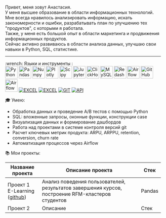 Привет, меня зовут Анастасия.<br>
У меня высшее образование в области информационных технологий. Мне всегда нравилось анализировать информацию, искать закономерности и ошибки, разрабатывать план по улучшению тех "продуктов", с которыми я работала.<br>
Также, у меня есть большой опыт в области маркетинга и продвижения информационных продуктов.<br>
Сейчас активно развиваюсь в области анализа данных, улучшаю свои навыки в Python, SQL, статистике.

<hr>
:wrench: Языки и инструменты :
<div dir="auto">
  <a target="_blank" rel="noopener noreferrer nofollow" href="https://camo.githubusercontent.com/28b1c53c653f8e5fc61381621de2804096f40d4fa347cfd460e05ce2d27fb4e7/68747470733a2f2f696d672e736869656c64732e696f2f62616467652f707974686f6e2d77686974653f6c6f676f3d707974686f6e267374796c653d666f722d7468652d6261646765"><img src="https://camo.githubusercontent.com/28b1c53c653f8e5fc61381621de2804096f40d4fa347cfd460e05ce2d27fb4e7/68747470733a2f2f696d672e736869656c64732e696f2f62616467652f707974686f6e2d77686974653f6c6f676f3d707974686f6e267374796c653d666f722d7468652d6261646765" title="Python" alt="Python" height="40" data-canonical-src="https://img.shields.io/badge/python-white?logo=python&amp;style=for-the-badge" style="max-width: 100%;"></a> 
  <a target="_blank" rel="noopener noreferrer nofollow" href="https://camo.githubusercontent.com/da027079ccf94fa4b4944c31991d83a6d205d17b78b35f5df74b73de6a2332fe/68747470733a2f2f696d672e736869656c64732e696f2f62616467652f70616e6461732d77686974653f6c6f676f3d70616e646173266c6f676f436f6c6f723d626c7565267374796c653d666f722d7468652d6261646765"><img src="https://camo.githubusercontent.com/da027079ccf94fa4b4944c31991d83a6d205d17b78b35f5df74b73de6a2332fe/68747470733a2f2f696d672e736869656c64732e696f2f62616467652f70616e6461732d77686974653f6c6f676f3d70616e646173266c6f676f436f6c6f723d626c7565267374796c653d666f722d7468652d6261646765" title="Pandas" alt="Pandas" height="40" data-canonical-src="https://img.shields.io/badge/pandas-white?logo=pandas&amp;logoColor=blue&amp;style=for-the-badge" style="max-width: 100%;"></a> 
  <a target="_blank" rel="noopener noreferrer nofollow" href="https://camo.githubusercontent.com/20a27700804acdabda6c74063b7b61a37ccb0af10fc412fd229c006ff397478d/68747470733a2f2f696d672e736869656c64732e696f2f62616467652f6e756d70792d77686974653f6c6f676f3d6e756d7079266c6f676f436f6c6f723d626c7565267374796c653d666f722d7468652d6261646765"><img src="https://camo.githubusercontent.com/20a27700804acdabda6c74063b7b61a37ccb0af10fc412fd229c006ff397478d/68747470733a2f2f696d672e736869656c64732e696f2f62616467652f6e756d70792d77686974653f6c6f676f3d6e756d7079266c6f676f436f6c6f723d626c7565267374796c653d666f722d7468652d6261646765" title="Numpy" alt="Numpy" height="40" data-canonical-src="https://img.shields.io/badge/numpy-white?logo=numpy&amp;logoColor=blue&amp;style=for-the-badge" style="max-width: 100%;"></a> 
  <a target="_blank" rel="noopener noreferrer nofollow" href="https://camo.githubusercontent.com/a76a48a328b89ebc4db82a502ab657c38a0c07313f12dd0ab08baec4604e227a/68747470733a2f2f696d672e736869656c64732e696f2f62616467652f706c6f746c792d77686974653f6c6f676f3d706c6f746c79266c6f676f436f6c6f723d626c7565267374796c653d666f722d7468652d6261646765"><img src="https://camo.githubusercontent.com/a76a48a328b89ebc4db82a502ab657c38a0c07313f12dd0ab08baec4604e227a/68747470733a2f2f696d672e736869656c64732e696f2f62616467652f706c6f746c792d77686974653f6c6f676f3d706c6f746c79266c6f676f436f6c6f723d626c7565267374796c653d666f722d7468652d6261646765" title="Plotly" alt="Plotly" height="40" data-canonical-src="https://img.shields.io/badge/plotly-white?logo=plotly&amp;logoColor=blue&amp;style=for-the-badge" style="max-width: 100%;"></a> 
  <a target="_blank" rel="noopener noreferrer nofollow" href="https://camo.githubusercontent.com/ad6a54478a9d2369b77709df1c38e622ebea987e709e868719494f7e1776a9ed/68747470733a2f2f696d672e736869656c64732e696f2f62616467652f53636970792d77686974653f6c6f676f3d5363697079266c6f676f436f6c6f723d626c61636b267374796c653d666f722d7468652d6261646765"><img src="https://camo.githubusercontent.com/ad6a54478a9d2369b77709df1c38e622ebea987e709e868719494f7e1776a9ed/68747470733a2f2f696d672e736869656c64732e696f2f62616467652f53636970792d77686974653f6c6f676f3d5363697079266c6f676f436f6c6f723d626c61636b267374796c653d666f722d7468652d6261646765" title="Scipy" alt="Scipy" height="40" data-canonical-src="https://img.shields.io/badge/Scipy-white?logo=Scipy&amp;logoColor=black&amp;style=for-the-badge" style="max-width: 100%;"></a> 
  <a target="_blank" rel="noopener noreferrer nofollow" href="https://camo.githubusercontent.com/1a82ab2d783fdc9c1173f8ba75bb0da0f3af5370522707dd91a566c124dca02d/68747470733a2f2f696d672e736869656c64732e696f2f62616467652f4a7570797465725f6e6f7465626f6f6b2d77686974653f6c6f676f3d4a757079746572267374796c653d666f722d7468652d6261646765"><img src="https://camo.githubusercontent.com/1a82ab2d783fdc9c1173f8ba75bb0da0f3af5370522707dd91a566c124dca02d/68747470733a2f2f696d672e736869656c64732e696f2f62616467652f4a7570797465725f6e6f7465626f6f6b2d77686974653f6c6f676f3d4a757079746572267374796c653d666f722d7468652d6261646765" title="Jupyter" alt="Jupyter" height="40" data-canonical-src="https://img.shields.io/badge/Jupyter_notebook-white?logo=Jupyter&amp;style=for-the-badge" style="max-width: 100%;"></a> 
  <a target="_blank" rel="noopener noreferrer nofollow" href="https://camo.githubusercontent.com/4525fc63d333e1f41b6c5949d383538c77bb3f14ebf50e0a35b86c2ca1c5fe5b/68747470733a2f2f696d672e736869656c64732e696f2f62616467652f436c69636b686f7573652d77686974653f6c6f676f3d436c69636b686f757365267374796c653d666f722d7468652d6261646765"><img src="https://camo.githubusercontent.com/4525fc63d333e1f41b6c5949d383538c77bb3f14ebf50e0a35b86c2ca1c5fe5b/68747470733a2f2f696d672e736869656c64732e696f2f62616467652f436c69636b686f7573652d77686974653f6c6f676f3d436c69636b686f757365267374796c653d666f722d7468652d6261646765" title="ClickHouse" alt="ClickHouse" height="40" data-canonical-src="https://img.shields.io/badge/Clickhouse-white?logo=Clickhouse&amp;style=for-the-badge" style="max-width: 100%;"></a> 
  <a target="_blank" rel="noopener noreferrer nofollow" href="https://camo.githubusercontent.com/65c72ae39da2e2008a595e4962b71b480fb58edfb62763e94db5a9330abfdcc9/68747470733a2f2f696d672e736869656c64732e696f2f62616467652f6d7953514c2d77686974653f6c6f676f3d6d7953514c2673267374796c653d666f722d7468652d6261646765"><img src="https://camo.githubusercontent.com/65c72ae39da2e2008a595e4962b71b480fb58edfb62763e94db5a9330abfdcc9/68747470733a2f2f696d672e736869656c64732e696f2f62616467652f6d7953514c2d77686974653f6c6f676f3d6d7953514c2673267374796c653d666f722d7468652d6261646765" title="MySQL" alt="MySQL" height="40" data-canonical-src="https://img.shields.io/badge/mySQL-white?logo=mySQL&amp;s&amp;style=for-the-badge" style="max-width: 100%;"></a>
  <a target="_blank" rel="noopener noreferrer nofollow" href="https://camo.githubusercontent.com/fe48744b8c25f444eca41482863aa61bb317b67632bf10e6113ce31decfc3010/68747470733a2f2f696d672e736869656c64732e696f2f62616467652f7265646173682d77686974653f6c6f676f3d726564617368266c6f676f436f6c6f723d626c61636b267374796c653d666f722d7468652d6261646765"><img src="https://camo.githubusercontent.com/fe48744b8c25f444eca41482863aa61bb317b67632bf10e6113ce31decfc3010/68747470733a2f2f696d672e736869656c64732e696f2f62616467652f7265646173682d77686974653f6c6f676f3d726564617368266c6f676f436f6c6f723d626c61636b267374796c653d666f722d7468652d6261646765" title="Redash" alt="Redash" height="40" data-canonical-src="https://img.shields.io/badge/redash-white?logo=redash&amp;logoColor=black&amp;style=for-the-badge" style="max-width: 100%;"></a> 
  <a target="_blank" rel="noopener noreferrer nofollow" href="https://camo.githubusercontent.com/704de73d12af61a60bd66618a3729fab4f754f892a06ed3a8f9cc93835f176c3/68747470733a2f2f696d672e736869656c64732e696f2f62616467652f5461626c6561752d77686974653f6c6f676f3d5461626c6561752673266c6f676f436f6c6f723d79656c6c6f77267374796c653d666f722d7468652d6261646765"><img src="https://camo.githubusercontent.com/704de73d12af61a60bd66618a3729fab4f754f892a06ed3a8f9cc93835f176c3/68747470733a2f2f696d672e736869656c64732e696f2f62616467652f5461626c6561752d77686974653f6c6f676f3d5461626c6561752673266c6f676f436f6c6f723d79656c6c6f77267374796c653d666f722d7468652d6261646765" title="Airflow" alt="Airflow" height="40" data-canonical-src="https://img.shields.io/badge/Tableau-white?logo=Tableau&amp;s&amp;logoColor=yellow&amp;style=for-the-badge" style="max-width: 100%;"></a> 
  <a target="_blank" rel="noopener noreferrer nofollow" href="https://camo.githubusercontent.com/a8bc9fb6122786a98557ed47f202ae51634261b54b64032c7f623cbefdcd889c/68747470733a2f2f696d672e736869656c64732e696f2f62616467652f6769746875622d77686974653f6c6f676f3d676974687562266c6f676f436f6c6f723d626c61636b267374796c653d666f722d7468652d6261646765"><img src="https://camo.githubusercontent.com/a8bc9fb6122786a98557ed47f202ae51634261b54b64032c7f623cbefdcd889c/68747470733a2f2f696d672e736869656c64732e696f2f62616467652f6769746875622d77686974653f6c6f676f3d676974687562266c6f676f436f6c6f723d626c61636b267374796c653d666f722d7468652d6261646765" title="GitHub" alt="GitHub" height="40" data-canonical-src="https://img.shields.io/badge/github-white?logo=github&amp;logoColor=black&amp;style=for-the-badge" style="max-width: 100%;"></a> 
  <a target="_blank" rel="noopener noreferrer nofollow" href="https://camo.githubusercontent.com/a5e9296e66bc941d9d1ad1362cdf3d89919e489f7cf3cc5c23215aa3bed43686/68747470733a2f2f696d672e736869656c64732e696f2f62616467652f416972666c6f772d77686974653f6c6f676f3d416972666c6f77267374796c653d666f722d7468652d6261646765"><img src="https://camo.githubusercontent.com/a5e9296e66bc941d9d1ad1362cdf3d89919e489f7cf3cc5c23215aa3bed43686/68747470733a2f2f696d672e736869656c64732e696f2f62616467652f416972666c6f772d77686974653f6c6f676f3d416972666c6f77267374796c653d666f722d7468652d6261646765" title="Airflow" alt="Airflow" height="40" data-canonical-src="https://img.shields.io/badge/Airflow-white?logo=Airflow&amp;style=for-the-badge" style="max-width: 100%;"></a> 
<a target="_blank" rel="noopener noreferrer nofollow" href="https://camo.githubusercontent.com/4b072e0f35a58f96403d65fd9e6994493a41a82c964451dae444db480326fbbc/68747470733a2f2f696d672e736869656c64732e696f2f62616467652f2d455843454c2d46463f7374796c653d666f722d7468652d6261646765266c6f676f3d455843454c"><img src="https://camo.githubusercontent.com/4b072e0f35a58f96403d65fd9e6994493a41a82c964451dae444db480326fbbc/68747470733a2f2f696d672e736869656c64732e696f2f62616467652f2d455843454c2d46463f7374796c653d666f722d7468652d6261646765266c6f676f3d455843454c" alt="EXCEL" data-canonical-src="https://img.shields.io/badge/-EXCEL-FF?style=for-the-badge&amp;logo=EXCEL" style="max-width: 100%;"></a>
<a target="_blank" rel="noopener noreferrer nofollow" href="https://camo.githubusercontent.com/6a5fa3ba7ce89ddcc6d0f5b25f426f8f3974bdb3d6eaedd50468a5bbb2c6d18c/68747470733a2f2f696d672e736869656c64732e696f2f62616467652f2d476f6f676c655f5368656574732d4646463f7374796c653d666f722d7468652d6261646765266c6f676f3d476f6f676c65536865657473"><img src="https://camo.githubusercontent.com/6a5fa3ba7ce89ddcc6d0f5b25f426f8f3974bdb3d6eaedd50468a5bbb2c6d18c/68747470733a2f2f696d672e736869656c64732e696f2f62616467652f2d476f6f676c655f5368656574732d4646463f7374796c653d666f722d7468652d6261646765266c6f676f3d476f6f676c65536865657473" alt="EXCEL" data-canonical-src="https://img.shields.io/badge/-Google_Sheets-FFF?style=for-the-badge&amp;logo=GoogleSheets" style="max-width: 100%;"></a>
<a target="_blank" rel="noopener noreferrer nofollow" href="https://camo.githubusercontent.com/d4e09430089af7dad99ca18e19dca73896f08132b004ed159eed9e0d15096801/68747470733a2f2f696d672e736869656c64732e696f2f62616467652f2d4749542d4646463f7374796c653d666f722d7468652d6261646765266c6f676f3d474954"><img src="https://camo.githubusercontent.com/d4e09430089af7dad99ca18e19dca73896f08132b004ed159eed9e0d15096801/68747470733a2f2f696d672e736869656c64732e696f2f62616467652f2d4749542d4646463f7374796c653d666f722d7468652d6261646765266c6f676f3d474954" alt="GIT" data-canonical-src="https://img.shields.io/badge/-GIT-FFF?style=for-the-badge&amp;logo=GIT" style="max-width: 100%;"></a>
<a target="_blank" rel="noopener noreferrer nofollow" href="https://camo.githubusercontent.com/baaf5e1a9158523784ea96088085eeb4b44ac2932739d1dfa4eee337ee7977af/68747470733a2f2f696d672e736869656c64732e696f2f62616467652f2d4150492d4646363630303f7374796c653d666f722d7468652d6261646765266c6f676f3d415049"><img src="https://camo.githubusercontent.com/baaf5e1a9158523784ea96088085eeb4b44ac2932739d1dfa4eee337ee7977af/68747470733a2f2f696d672e736869656c64732e696f2f62616467652f2d4150492d4646363630303f7374796c653d666f722d7468652d6261646765266c6f676f3d415049" alt="API" data-canonical-src="https://img.shields.io/badge/-API-FF6600?style=for-the-badge&amp;logo=API" style="max-width: 100%;"></a>
  
</div>

:mortar_board: Умею:
* Обработка данных и проведение А/В тестов с помощью Python
* SQL: вложенные запросы, оконные функции, конструкции case
* Визуализация данных и формирование дашбордов
* Работа над проектами в системе контроля версий git
* Расчет ключевых метрик продукта: ARPU, ARPPU, retention, conversion, churn rate
* Автоматизация процессов через Airflow

:books: Мои проекты:

| Название проекта     | Описание проекта                       | Стек                            |
| -------------------- | -------------------------------------- | ------------------------------- |
| Проект 1<br>E-Learning<br>([github](https://github.com/ASemenova0106/Learning))  | Анализ поведения пользователей, результатов завершения курсов, построение RFM-кластеров студентов  | Pandas  |
| Проект 2  | Описание  | Стек  |
